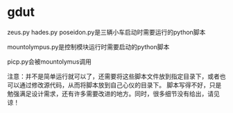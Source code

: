 # gdut
zeus.py hades.py poseidon.py是三辆小车启动时需要运行的python脚本

mountolympus.py是控制模块运行时需要启动的python脚本

picp.py会被mountolymus调用

注意：并不是简单运行就可以了，还需要将这些脚本文件放到指定目录下，或者也可以通过修改源代码，从而将脚本放到自己心仪的目录下。
脚本写得不好，只是勉强满足设计需求，还有许多需要改进的地方。同时，很多细节没有给出，请见谅！
